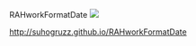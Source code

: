 RAHworkFormatDate ![](https://github.com/Suhogruzz/RAHworkFormatDate/actions/workflows/web.yml/badge.svg)

http://suhogruzz.github.io/RAHworkFormatDate


